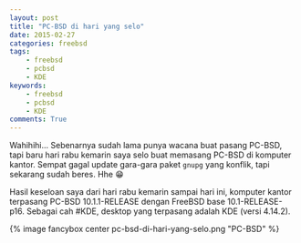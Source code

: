```yaml
---
layout: post
title: "PC-BSD di hari yang selo"
date: 2015-02-27
categories: freebsd
tags:
    - freebsd
    - pcbsd
    - KDE
keywords:
    - freebsd
    - pcbsd
    - KDE
comments: True
---
```


Wahihihi... Sebenarnya sudah lama punya wacana buat pasang PC-BSD, tapi baru hari rabu kemarin saya selo buat memasang PC-BSD di komputer kantor. Sempat gagal update gara-gara paket `gnupg` yang konflik, tapi sekarang sudah beres. Hhe 😁
<!--more-->

Hasil keseloan saya dari hari rabu kemarin sampai hari ini, komputer kantor terpasang PC-BSD 10.1.1-RELEASE dengan FreeBSD base 10.1-RELEASE-p16. Sebagai cah #KDE, desktop yang terpasang adalah KDE (versi 4.14.2).

{% image fancybox center pc-bsd-di-hari-yang-selo.png "PC-BSD" %}

